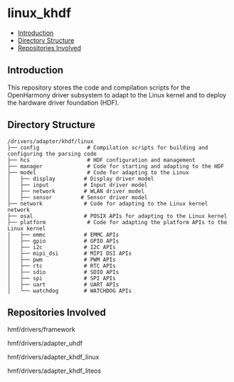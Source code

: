 # linux\_khdf<a name="EN-US_TOPIC_0000001078489630"></a>

-   [Introduction](#section11660541593)
-   [Directory Structure](#section161941989596)
-   [Repositories Involved](#section1371113476307)

## Introduction<a name="section11660541593"></a>

This repository stores the code and compilation scripts for the OpenHarmony driver subsystem to adapt to the Linux kernel and to deploy the hardware driver foundation \(HDF\).

## Directory Structure<a name="section161941989596"></a>

```
/drivers/adapter/khdf/linux
├── config               # Compilation scripts for building and configuring the parsing code
├── hcs                  # HDF configuration and management
├── manager              # Code for starting and adapting to the HDF
├── model                # Code for adapting to the Linux
│   ├── display         # Display driver model
│   ├── input           # Input driver model
│   ├── network         # WLAN driver model
│   ├── sensor         # Sensor driver model
├── network             # Code for adapting to the Linux kernel network
├── osal                # POSIX APIs for adapting to the Linux kernel
├── platform             # Code for adapting the platform APIs to the Linux kernel
│   ├── emmc            # EMMC APIs
│   ├── gpio            # GPIO APIs
│   ├── i2c             # I2C APIs
│   ├── mipi_dsi        # MIPI DSI APIs
│   ├── pwm             # PWM APIs
│   ├── rtc             # RTC APIs
│   ├── sdio            # SDIO APIs
│   ├── spi             # SPI APIs
│   ├── uart            # UART APIs
│   └── watchdog        # WATCHDOG APIs
```

## Repositories Involved<a name="section1371113476307"></a>

hmf/drivers/framework

hmf/drivers/adapter\_uhdf

hmf/drivers/adapter\_khdf\_linux

hmf/drivers/adapter\_khdf\_liteos
